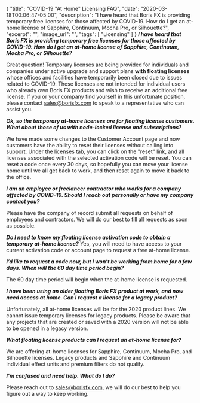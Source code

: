 {
  "title": "COVID-19 \"At Home\" Licensing FAQ",
  "date": "2020-03-18T00:06:47-05:00",
  "description": "I have heard that Boris FX is providing temporary free licenses for those affected by COVID-19. How do I get an at-home license of Sapphire, Continuum, Mocha Pro, or Silhouette?",
  "excerpt": "",
  "image_url": "",
  "tags": [
    "Licensing"
  ]
}
<b><i>I have heard that Boris FX is providing temporary free licenses for those affected by COVID-19. How do I get an at-home license of Sapphire, Continuum, Mocha Pro, or Silhouette?</i></b>

Great question! Temporary licenses are being provided for individuals and companies under active upgrade and support plans **with floating licenses** whose offices and facilities have temporarily been closed due to issues related to COVID-19. These licenses are not intended for individual users who already own Boris FX products and wish to receive an additional free license. If you or your company find yourself in this unfortunate position, please contact sales@borisfx.com to speak to a representative who can assist you.

<b><i>Ok, so the temporary at-home licenses are for floating license customers. What about those of us with node-locked license and subscriptions?</i></b>

We have made some changes to the Customer Account page and now customers have the ability to reset their licenses without calling into support. Under the licenses tab, you can click on the "reset" link, and all licenses associated with the selected activation code will be reset. You can reset a code once every 30 days, so hopefully you can move your license home until we all get back to work, and then reset again to move it back to the office.

<b><i>I am an employee or freelancer contractor who works for a company affected by COVID-19. Should I reach out personally or have my company contact you?</i></b>

Please have the company of record submit all requests on behalf of employees and contractors. We will do our best to fill all requests as soon as possible.

<b><i>Do I need to know my floating license activation code to obtain a temporary at-home license?</i></b> Yes, you will need to have access to your current activation code or account page to request a free at-home license.

<b><i>I’d like to request a code now, but I won’t be working from home for a few days. When will the 60 day time period begin?</i></b>

The 60 day time period will begin when the at-home license is requested.

<b><i>I have been using an older floating Boris FX product at work, and now need access at home. Can I request a license for a legacy product?</i></b>

Unfortunately, all at-home licenses will be for the 2020 product lines. We cannot issue temporary licenses for legacy products. Please be aware that any projects that are created or saved with a 2020 version will not be able to be opened in a legacy version.

<i><b>What floating license products can I request an at-home license for?</b></i>

We are offering at-home licenses for Sapphire, Continuum, Mocha Pro, and Silhouette licenses. Legacy products and Sapphire and Continuum individual effect units and premium filters do not qualify.

<b><i>I'm confused and need help. What do I do?</i></b>

Please reach out to [sales@borisfx.com](mailto:sales@borisfx.com), we will do our best to help you figure out a way to keep working.  